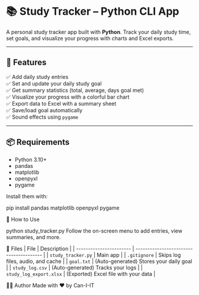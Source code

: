 # 📚 Study Tracker – Python CLI App

A personal study tracker app built with **Python**. Track your daily study time, set goals, and visualize your progress with charts and Excel exports.

---

## 🚀 Features

✅ Add daily study entries  
✅ Set and update your daily study goal  
✅ Get summary statistics (total, average, days goal met)  
✅ Visualize your progress with a colorful bar chart  
✅ Export data to Excel with a summary sheet  
✅ Save/load goal automatically  
✅ Sound effects using `pygame`

---

## 📦 Requirements

- Python 3.10+
- pandas
- matplotlib
- openpyxl
- pygame

Install them with:

pip install pandas matplotlib openpyxl pygame

🧠 How to Use

python study_tracker.py
Follow the on-screen menu to add entries, view summaries, and more.

📁 Files
| File                    | Description                             |
| ----------------------- | --------------------------------------- |
| `study_tracker.py`      | Main app                                |
| `.gitignore`            | Skips log files, audio, and cache       |
| `goal.txt`              | (Auto-generated) Stores your daily goal |
| `study_log.csv`         | (Auto-generated) Tracks your logs       |
| `study_log_export.xlsx` | (Exported) Excel file with your data    |

👨‍💻 Author
Made with ❤️ by Can-I-IT

